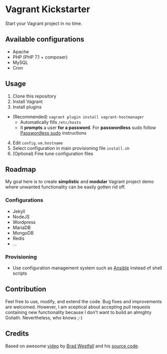 # Vagrant Kickstarter

Start your Vagrant project in no time.

## Available configurations

* Apache
* PHP (PHP 7.1 + composer)
* MySQL
* Cron

## Usage

1) Clone this repository
2) Install Vagrant
3) Install plugins
  * (Recommended) `vagrant plugin install vagrant-hostmanager`
    * Automatically fills `/etc/hosts`
    * It **prompts** a user **for a password**. For **passwordless** sudo follow [Passwordless sudo](https://github.com/devopsgroup-io/vagrant-hostmanager#passwordless-sudo) instructions
4) Edit `config.vm.hostname`
5) Select configuration in main provisioning file `install.sh`
6) (Optional) Fine tune configuration files

## Roadmap

My goal here is to create **simplistic** and **modular** Vagrant project demo where unwanted functionality can be easily gotten rid off.

### Configurations

* Jekyll
* NodeJS
* Wordpress
* MariaDB
* MongoDB
* Redis
* ...

### Provisioning

* Use configuration management system such as [Ansible](https://www.vagrantup.com/docs/provisioning/ansible.html) instead of shell scripts

## Contribution

Feel free to use, modify, and extend the code. Bug fixes and improvements are welcomed. However, I am sceptical about accepting pull requests containing new functionality because I don't want to build an almighty Goliath. Nevertheless, who knows ;-)

## Credits

Based on awesome [video](https://www.youtube.com/watch?v=crvJ2C7Hr_g) by [Brad Westfall](https://github.com/bradwestfall) and his [source code](https://github.com/bradwestfall/vagrant-kickstarter).
